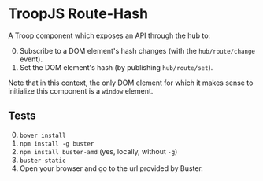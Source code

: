 # TroopJS Route-Hash

A Troop component which exposes an API through the hub to:

0. Subscribe to a DOM element's hash changes (with the `hub/route/change`
   event).
0. Set the DOM element's hash (by publishing `hub/route/set`).

Note that in this context, the only DOM element for which it makes sense to
initialize this component is a `window` element.

## Tests

0. `bower install`
0. `npm install -g buster`
0. `npm install buster-amd` (yes, locally, without `-g`)
0. `buster-static`
0. Open your browser and go to the url provided by Buster.
